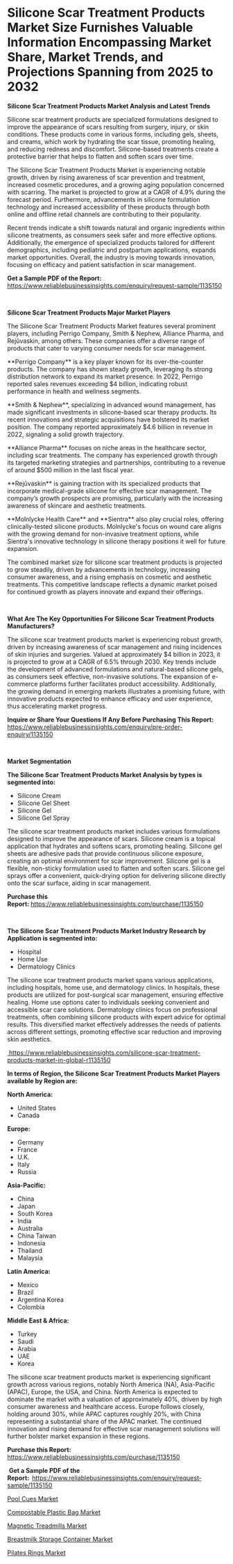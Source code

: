 <p><h1>Silicone Scar Treatment Products Market Size Furnishes Valuable Information Encompassing Market Share, Market Trends, and Projections Spanning from 2025 to 2032</h1></p><p><strong>Silicone Scar Treatment Products Market Analysis and Latest Trends</strong></p>
<p><p>Silicone scar treatment products are specialized formulations designed to improve the appearance of scars resulting from surgery, injury, or skin conditions. These products come in various forms, including gels, sheets, and creams, which work by hydrating the scar tissue, promoting healing, and reducing redness and discomfort. Silicone-based treatments create a protective barrier that helps to flatten and soften scars over time.</p><p>The Silicone Scar Treatment Products Market is experiencing notable growth, driven by rising awareness of scar prevention and treatment, increased cosmetic procedures, and a growing aging population concerned with scarring. The market is projected to grow at a CAGR of 4.9% during the forecast period. Furthermore, advancements in silicone formulation technology and increased accessibility of these products through both online and offline retail channels are contributing to their popularity.</p><p>Recent trends indicate a shift towards natural and organic ingredients within silicone treatments, as consumers seek safer and more effective options. Additionally, the emergence of specialized products tailored for different demographics, including pediatric and postpartum applications, expands market opportunities. Overall, the industry is moving towards innovation, focusing on efficacy and patient satisfaction in scar management.</p></p>
<p><strong>Get a Sample PDF of the Report:&nbsp;</strong> <a href="https://www.reliablebusinessinsights.com/enquiry/request-sample/1135150?utm_campaign=1837&utm_medium=2&utm_source=Github&utm_content=ia&utm_term=08022025&utm_id=silicone-scar-treatment-products">https://www.reliablebusinessinsights.com/enquiry/request-sample/1135150</a></p>
<p>&nbsp;</p>
<p><strong>Silicone Scar Treatment Products Major Market Players</strong></p>
<p><p>The Silicone Scar Treatment Products Market features several prominent players, including Perrigo Company, Smith & Nephew, Alliance Pharma, and Rejûvaskin, among others. These companies offer a diverse range of products that cater to varying consumer needs for scar management.</p><p>**Perrigo Company** is a key player known for its over-the-counter products. The company has shown steady growth, leveraging its strong distribution network to expand its market presence. In 2022, Perrigo reported sales revenues exceeding $4 billion, indicating robust performance in health and wellness segments.</p><p>**Smith & Nephew**, specializing in advanced wound management, has made significant investments in silicone-based scar therapy products. Its recent innovations and strategic acquisitions have bolstered its market position. The company reported approximately $4.6 billion in revenue in 2022, signaling a solid growth trajectory.</p><p>**Alliance Pharma** focuses on niche areas in the healthcare sector, including scar treatments. The company has experienced growth through its targeted marketing strategies and partnerships, contributing to a revenue of around $500 million in the last fiscal year.</p><p>**Rejûvaskin** is gaining traction with its specialized products that incorporate medical-grade silicone for effective scar management. The company’s growth prospects are promising, particularly with the increasing awareness of skincare and aesthetic treatments.</p><p>**Molnlycke Health Care** and **Sientra** also play crucial roles, offering clinically-tested silicone products. Molnlycke's focus on wound care aligns with the growing demand for non-invasive treatment options, while Sientra's innovative technology in silicone therapy positions it well for future expansion.</p><p>The combined market size for silicone scar treatment products is projected to grow steadily, driven by advancements in technology, increasing consumer awareness, and a rising emphasis on cosmetic and aesthetic treatments. This competitive landscape reflects a dynamic market poised for continued growth as players innovate and expand their offerings.</p></p>
<p>&nbsp;</p>
<p><strong>What Are The Key Opportunities For Silicone Scar Treatment Products Manufacturers?</strong></p>
<p><p>The silicone scar treatment products market is experiencing robust growth, driven by increasing awareness of scar management and rising incidences of skin injuries and surgeries. Valued at approximately $4 billion in 2023, it is projected to grow at a CAGR of 6.5% through 2030. Key trends include the development of advanced formulations and natural-based silicone gels, as consumers seek effective, non-invasive solutions. The expansion of e-commerce platforms further facilitates product accessibility. Additionally, the growing demand in emerging markets illustrates a promising future, with innovative products expected to enhance efficacy and user experience, thus accelerating market progress.</p></p>
<p><strong>Inquire or Share Your Questions If Any Before Purchasing This Report:</strong> <a href="https://www.reliablebusinessinsights.com/enquiry/pre-order-enquiry/1135150?utm_campaign=1837&utm_medium=2&utm_source=Github&utm_content=ia&utm_term=08022025&utm_id=silicone-scar-treatment-products">https://www.reliablebusinessinsights.com/enquiry/pre-order-enquiry/1135150</a></p>
<p>&nbsp;</p>
<p><strong>Market Segmentation</strong></p>
<p><strong>The Silicone Scar Treatment Products Market Analysis by types is segmented into:</strong></p>
<p><ul><li>Silicone Cream</li><li>Silicone Gel Sheet</li><li>Silicone Gel</li><li>Silicone Gel Spray</li></ul></p>
<p><p>The silicone scar treatment products market includes various formulations designed to improve the appearance of scars. Silicone cream is a topical application that hydrates and softens scars, promoting healing. Silicone gel sheets are adhesive pads that provide continuous silicone exposure, creating an optimal environment for scar improvement. Silicone gel is a flexible, non-sticky formulation used to flatten and soften scars. Silicone gel sprays offer a convenient, quick-drying option for delivering silicone directly onto the scar surface, aiding in scar management.</p></p>
<p><strong>Purchase this Report:&nbsp;</strong><a href="https://www.reliablebusinessinsights.com/purchase/1135150?utm_campaign=1837&utm_medium=2&utm_source=Github&utm_content=ia&utm_term=08022025&utm_id=silicone-scar-treatment-products">https://www.reliablebusinessinsights.com/purchase/1135150</a></p>
<p>&nbsp;</p>
<p><strong>The Silicone Scar Treatment Products Market Industry Research by Application is segmented into:</strong></p>
<p><ul><li>Hospital</li><li>Home Use</li><li>Dermatology Clinics</li></ul></p>
<p><p>The silicone scar treatment products market spans various applications, including hospitals, home use, and dermatology clinics. In hospitals, these products are utilized for post-surgical scar management, ensuring effective healing. Home use options cater to individuals seeking convenient and accessible scar care solutions. Dermatology clinics focus on professional treatments, often combining silicone products with expert advice for optimal results. This diversified market effectively addresses the needs of patients across different settings, promoting effective scar reduction and improving skin aesthetics.</p></p>
<p><a href="https://www.reliablebusinessinsights.com/silicone-scar-treatment-products-market-in-global-r1135150?utm_campaign=1837&utm_medium=2&utm_source=Github&utm_content=ia&utm_term=08022025&utm_id=silicone-scar-treatment-products">&nbsp;https://www.reliablebusinessinsights.com/silicone-scar-treatment-products-market-in-global-r1135150</a></p>
<p><strong>In terms of Region, the Silicone Scar Treatment Products Market Players available by Region are:</strong></p>
<p>
    <p> <strong> North America: </strong>
        <ul>
            <li>United States</li>
            <li>Canada</li>
        </ul>
        </p> 
    <p> <strong> Europe: </strong>
        <ul>
            <li>Germany</li>
            <li>France</li>
            <li>U.K.</li>
            <li>Italy</li>
            <li>Russia</li>
        </ul>
        </p> 
    <p> <strong> Asia-Pacific: </strong>
        <ul>
            <li>China</li>
            <li>Japan</li>
            <li>South Korea</li>
            <li>India</li>
            <li>Australia</li>
            <li>China Taiwan</li>
            <li>Indonesia</li>
            <li>Thailand</li>
            <li>Malaysia</li>
        </ul>
        </p> 
    <p> <strong> Latin America: </strong>
        <ul>
            <li>Mexico</li>
            <li>Brazil</li>
            <li>Argentina Korea</li>
            <li>Colombia</li>
        </ul>
        </p> 
    <p> <strong> Middle East & Africa: </strong>
        <ul>
            <li>Turkey</li>
            <li>Saudi</li>
            <li>Arabia</li>
            <li>UAE</li>
            <li>Korea</li>
        </ul>
    </p>
    </p>
<p><p>The silicone scar treatment products market is experiencing significant growth across various regions, notably North America (NA), Asia-Pacific (APAC), Europe, the USA, and China. North America is expected to dominate the market with a valuation of approximately 40%, driven by high consumer awareness and healthcare access. Europe follows closely, holding around 30%, while APAC captures roughly 20%, with China representing a substantial share of the APAC market. The continued innovation and rising demand for effective scar management solutions will further bolster market expansion in these regions.</p></p>
<p><strong>Purchase this Report: </strong><a href="https://www.reliablebusinessinsights.com/purchase/1135150?utm_campaign=1837&utm_medium=2&utm_source=Github&utm_content=ia&utm_term=08022025&utm_id=silicone-scar-treatment-products">https://www.reliablebusinessinsights.com/purchase/1135150</a></p>
<p>&nbsp;<strong>Get a Sample PDF of the Report:&nbsp;&nbsp;</strong><a href="https://www.reliablebusinessinsights.com/enquiry/request-sample/1135150?utm_campaign=1837&utm_medium=2&utm_source=Github&utm_content=ia&utm_term=08022025&utm_id=silicone-scar-treatment-products">https://www.reliablebusinessinsights.com/enquiry/request-sample/1135150</a></p>
<p><strong></strong></p>
<p><p><a href="https://github.com/fatumobinnu/Market-Research-Report-List-1/blob/main/pool-cues-market.md?utm_campaign=1837&utm_medium=2&utm_source=Github&utm_content=ia&utm_term=08022025&utm_id=silicone-scar-treatment-products">Pool Cues Market</a></p><p><a href="https://github.com/gyenesephacy/Market-Research-Report-List-1/blob/main/compostable-plastic-bag-market.md?utm_campaign=1837&utm_medium=2&utm_source=Github&utm_content=ia&utm_term=08022025&utm_id=silicone-scar-treatment-products">Compostable Plastic Bag Market</a></p><p><a href="https://github.com/pidlisseas/Market-Research-Report-List-1/blob/main/magnetic-treadmills-market.md?utm_campaign=1837&utm_medium=2&utm_source=Github&utm_content=ia&utm_term=08022025&utm_id=silicone-scar-treatment-products">Magnetic Treadmills Market</a></p><p><a href="https://github.com/kaddahblejc/Market-Research-Report-List-1/blob/main/breastmilk-storage-container-market.md?utm_campaign=1837&utm_medium=2&utm_source=Github&utm_content=ia&utm_term=08022025&utm_id=silicone-scar-treatment-products">Breastmilk Storage Container Market</a></p><p><a href="https://github.com/chkrselia/Market-Research-Report-List-1/blob/main/pilates-rings-market.md?utm_campaign=1837&utm_medium=2&utm_source=Github&utm_content=ia&utm_term=08022025&utm_id=silicone-scar-treatment-products">Pilates Rings Market</a></p></p>